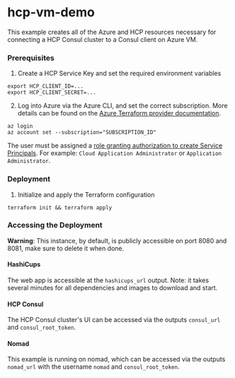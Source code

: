# hcp-vm-demo

This example creates all of the Azure and HCP resources necessary for connecting a HCP Consul cluster to a Consul client on Azure VM.

### Prerequisites

1. Create a HCP Service Key and set the required environment variables

```
export HCP_CLIENT_ID=...
export HCP_CLIENT_SECRET=...
```

2. Log into Azure via the Azure CLI, and set the correct subscription. More details can be found on the [Azure Terraform provider documentation](https://registry.terraform.io/providers/hashicorp/azurerm/latest/docs/guides/azure_cli).

```
az login
az account set --subscription="SUBSCRIPTION_ID"
```

The user must be assigned a [role granting authorization to create Service Principals](https://docs.microsoft.com/en-us/graph/api/serviceprincipal-post-serviceprincipals?view=graph-rest-1.0&tabs=http#permissions). For example: `Cloud Application Administrator` or `Application Administrator`.

### Deployment

1. Initialize and apply the Terraform configuration

```
terraform init && terraform apply
```

### Accessing the Deployment

**Warning**: This instance, by default, is publicly accessible on port 8080 and 8081, make sure to delete it when done.

#### HashiCups

The web app is accessible at the `hashicups_url` output. Note: it takes several minutes for all dependencies and images to download and start.

#### HCP Consul

The HCP Consul cluster's UI can be accessed via the outputs `consul_url` and `consul_root_token`.

#### Nomad

This example is running on nomad, which can be accessed via the outputs `nomad_url` with the username `nomad` and `consul_root_token`.
